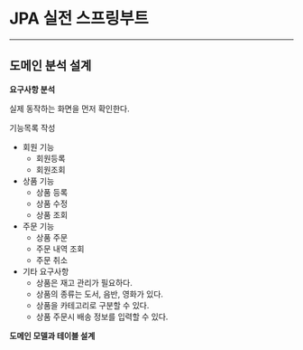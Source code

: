 # JPA 실전 스프링부트

---

## 도메인 분석 설계

**요구사항 분석**

실제 동작하는 화면을 먼저 확인한다.

기능목록 작성


- 회원 기능
  - 회원등록
  - 회원조회
- 상품 기능
  - 상품 등록
  - 상품 수정
  - 상품 조회
- 주문 기능
  - 상품 주문
  - 주문 내역 조회
  - 주문 취소
- 기타 요구사항
  - 상품은 재고 관리가 필요하다.
  - 상품의 종류는 도서, 음반, 영화가 있다.
  - 상품을 카테고리로 구분할 수 있다.
  - 상품 주문시 배송 정보를 입력할 수 있다.

**도메인 모델과 테이블 설계**

